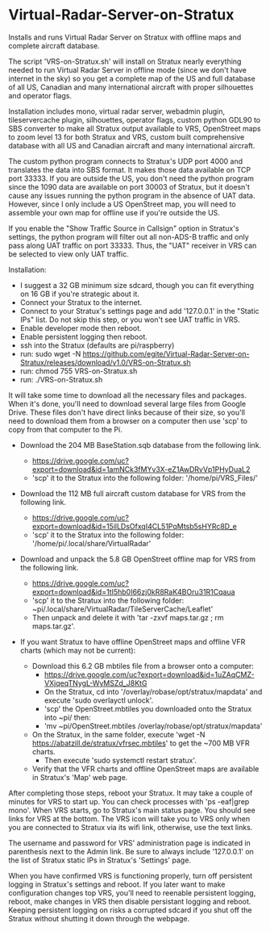 # Virtual-Radar-Server-on-Stratux
Installs and runs Virtual Radar Server on Stratux with offline maps and complete aircraft database.

The script 'VRS-on-Stratux.sh' will install on Stratux nearly everything needed to run Virtual Radar Server in offline mode (since we don't have internet in the sky) so you get a complete map of the US and full database of all US, Canadian and many international aircraft with proper silhouettes and operator flags.  

Installation includes mono, virtual radar server, webadmin plugin, tileservercache plugin, silhouettes, operator flags, custom python GDL90 to SBS converter to make all Stratux output available to VRS, OpenStreet maps to zoom level 13 for both Stratux and VRS, custom built comprehensive database with all US and Canadian aircraft and many international aircraft.

The custom python program connects to Stratux's UDP port 4000 and translates the data into SBS format.  It makes those data available on TCP port 33333.  If you are outside the US, you don't need the python program since the 1090 data are available on port 30003 of Stratux, but it doesn't cause any issues running the python program in the absence of UAT data.  However, since I only include a US OpenStreet map, you will need to assemble your own map for offline use if you're outside the US.

If you enable the "Show Traffic Source in Callsign" option in Stratux's settings, the python program will filter out all non-ADS-B traffic and only pass along UAT traffic on port 33333.  Thus, the "UAT" receiver in VRS can be selected to view only UAT traffic.

Installation:
- I suggest a 32 GB minimum size sdcard, though you can fit everything on 16 GB if you're strategic about it.
- Connect your Stratux to the internet.
- Connect to your Stratux's settings page and add '127.0.0.1' in the "Static IPs" list.  Do not skip this step, or you won't see UAT traffic in VRS.
- Enable developer mode then reboot.
- Enable persistent logging then reboot.
- ssh into the Stratux (defaults are pi/raspberry)
- run:  sudo wget -N https://github.com/egite/Virtual-Radar-Server-on-Stratux/releases/download/v1.0/VRS-on-Stratux.sh
- run:  chmod 755 VRS-on-Stratux.sh
- run:  ./VRS-on-Stratux.sh
  
It will take some time to download all the necessary files and packages.  When it's done, you'll need to download several large files from Google Drive. These files don't have direct links because of their size, so you'll need to download them from a browser on a computer then use 'scp' to copy from that computer to the Pi.

- Download the 204 MB BaseStation.sqb database from the following link.
  - https://drive.google.com/uc?export=download&id=1amNCk3fMYv3X-eZ1AwDRvVp1PHyDuaL2
  - 'scp' it to the Stratux into the following folder:  '/home/pi/VRS_Files/'

- Download the 112 MB full aircraft custom database for VRS from the following link.
  - https://drive.google.com/uc?export=download&id=15ilLDsOfxqI4CL51PqMtsb5sHYRc8D_e
  - 'scp' it to the Stratux into the following folder:  '/home/pi/.local/share/VirtualRadar'

- Download and unpack the 5.8 GB OpenStreet offline map for VRS from the following link.
  - https://drive.google.com/uc?export=download&id=1tI5hb0I66zj0kR8RaK4BOru31R1Cqaua
  - 'scp' it to the Stratux into the following folder:  ~pi/.local/share/VirtualRadar/TileServerCache/Leaflet'
  - Then unpack and delete it with 'tar -zxvf maps.tar.gz ; rm maps.tar.gz'.

- If you want Stratux to have offline OpenStreet maps and offline VFR charts (which may not be current):
  - Download this 6.2 GB mbtiles file from a browser onto a computer:
    - https://drive.google.com/uc?export=download&id=1uZAqCMZ-VXjqeqTNygL-WyMSZd_J8KtG
    - On the Stratux, cd into '/overlay/robase/opt/stratux/mapdata' and execute 'sudo overlayctl unlock'.
    - 'scp' the OpenStreet.mbtiles you downloaded onto the Stratux into ~pi/ then:
    - 'mv ~pi/OpenStreet.mbtiles /overlay/robase/opt/stratux/mapdata'
  - On the Stratux, in the same folder, execute 'wget -N https://abatzill.de/stratux/vfrsec.mbtiles' to get the ~700 MB VFR charts.
    - Then execute 'sudo systemctl restart stratux'.
  - Verify that the VFR charts and offline OpenStreet maps are available in Stratux's 'Map' web page.

After completing those steps, reboot your Stratux.  It may take a couple of minutes for VRS to start up.  You can check processes with 'ps -eaf|grep mono'.
When VRS starts, go to Stratux's main status page.  You should see links for VRS at the bottom.
The VRS icon will take you to VRS only when you are connected to Stratux via its wifi link, otherwise,
use the text links.

The username and password for VRS' administration page is indicated in parenthesis next to the Admin link.
Be sure to always include '127.0.0.1' on the list of Stratux static IPs in Stratux's 'Settings' page.

When you have confirmed VRS is functioning properly, turn off persistent logging in Stratux's settings and reboot.
If you later want to make configuration changes top VRS, you'll need to reenable persistent logging, reboot, make changes in VRS then disable persistant logging and reboot.  Keeping persistent logging on risks a corrupted sdcard if you shut off the Stratux without shutting it down through the webpage.

